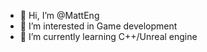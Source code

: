 - 👋 Hi, I’m @MattEng
- 👀 I’m interested in Game development 
- 🌱 I’m currently learning C++/Unreal engine
